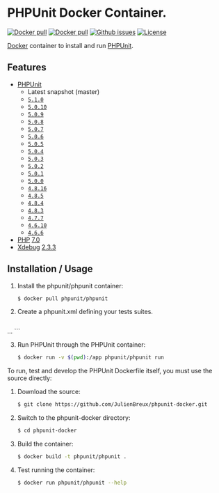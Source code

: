 # PHPUnit Docker Container.

[![Docker pull](https://img.shields.io/docker/pulls/phpunit/phpunit.svg)](https://hub.docker.com/r/phpunit/phpunit/) [![Docker pull](https://img.shields.io/docker/stars/phpunit/phpunit.svg)](https://hub.docker.com/r/phpunit/phpunit/) [![Github issues](https://img.shields.io/github/issues/JulienBreux/phpunit-docker.svg)](https://github.com/JulienBreux/phpunit-docker/issues) [![License](https://img.shields.io/github/license/JulienBreux/phpunit-docker.svg)](https://github.com/JulienBreux/phpunit-docker/blob/master/LICENSE)


[Docker](https://www.docker.com) container to install and run [PHPUnit](https://phpunit.de/).

## Features

* [PHPUnit](https://www.phpunit.de/)
  * Latest snapshot (master)
  * [`5.1.0`](https://github.com/sebastianbergmann/phpunit/blob/5.1/ChangeLog-5.1.md)
  * [`5.0.10`](https://github.com/sebastianbergmann/phpunit/blob/5.0/ChangeLog-5.0.md)
  * [`5.0.9`](https://github.com/sebastianbergmann/phpunit/blob/5.0/ChangeLog-5.0.md)
  * [`5.0.8`](https://github.com/sebastianbergmann/phpunit/blob/5.0/ChangeLog-5.0.md)
  * [`5.0.7`](https://github.com/sebastianbergmann/phpunit/blob/5.0/ChangeLog-5.0.md)
  * [`5.0.6`](https://github.com/sebastianbergmann/phpunit/blob/5.0/ChangeLog-5.0.md)
  * [`5.0.5`](https://github.com/sebastianbergmann/phpunit/blob/5.0/ChangeLog-5.0.md)
  * [`5.0.4`](https://github.com/sebastianbergmann/phpunit/blob/5.0/ChangeLog-5.0.md)
  * [`5.0.3`](https://github.com/sebastianbergmann/phpunit/blob/5.0/ChangeLog-5.0.md)
  * [`5.0.2`](https://github.com/sebastianbergmann/phpunit/blob/5.0/ChangeLog-5.0.md)
  * [`5.0.1`](https://github.com/sebastianbergmann/phpunit/blob/5.0/ChangeLog-5.0.md)
  * [`5.0.0`](https://github.com/sebastianbergmann/phpunit/blob/5.0/ChangeLog-5.0.md)
  * [`4.8.16`](https://github.com/sebastianbergmann/phpunit/blob/4.8/ChangeLog-4.8.md)
  * [`4.8.5`](https://github.com/sebastianbergmann/phpunit/blob/4.8/ChangeLog-4.8.md)
  * [`4.8.4`](https://github.com/sebastianbergmann/phpunit/blob/4.8/ChangeLog-4.8.md)
  * [`4.8.3`](https://github.com/sebastianbergmann/phpunit/blob/4.8/ChangeLog-4.8.md)
  * [`4.7.7`](https://github.com/sebastianbergmann/phpunit/blob/4.7/ChangeLog-4.7.md)
  * [`4.6.10`](https://github.com/sebastianbergmann/phpunit/blob/4.6/ChangeLog-4.6.md)
  * [`4.6.6`](https://github.com/sebastianbergmann/phpunit/blob/4.6/ChangeLog-4.6.md)
* [PHP](https://php.net) [7.0](https://php.net/ChangeLog-7.php)
* [Xdebug](https://xdebug.org/) [2.3.3](https://xdebug.org/updates.php#x_2_3_3)

## Installation / Usage

1. Install the phpunit/phpunit container:

    ``` sh
	$ docker pull phpunit/phpunit
	```

2. Create a phpunit.xml defining your tests suites.

    ``` xml
...
    ```

3. Run PHPUnit through the PHPUnit container:

    ``` sh
	$ docker run -v $(pwd):/app phpunit/phpunit run
    ```

To run, test and develop the PHPUnit Dockerfile itself, you must use the source directly:

1. Download the source:

    ``` sh
	$ git clone https://github.com/JulienBreux/phpunit-docker.git
    ```

2. Switch to the phpunit-docker directory:

    ``` sh
	$ cd phpunit-docker
    ```

3. Build the container:

    ``` sh
	$ docker build -t phpunit/phpunit .
    ```

4. Test running the container:

    ``` sh
	$ docker run phpunit/phpunit --help
	```
